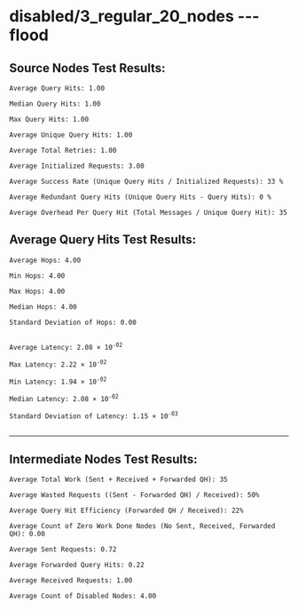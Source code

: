# disabled/3_regular_20_nodes --- flood
## Source Nodes Test Results:
	Average Query Hits: 1.00

	Median Query Hits: 1.00

	Max Query Hits: 1.00

	Average Unique Query Hits: 1.00

	Average Total Retries: 1.00

	Average Initialized Requests: 3.00

	Average Success Rate (Unique Query Hits / Initialized Requests): 33 %

	Average Redundant Query Hits (Unique Query Hits - Query Hits): 0 %

	Average Overhead Per Query Hit (Total Messages / Unique Query Hit): 35



## Average Query Hits Test Results:
<pre><code>Average Hops: 4.00

Min Hops: 4.00

Max Hops: 4.00

Median Hops: 4.00

Standard Deviation of Hops: 0.00


Average Latency: 2.08 × 10<sup>-02</sup>

Max Latency: 2.22 × 10<sup>-02</sup>

Min Latency: 1.94 × 10<sup>-02</sup>

Median Latency: 2.08 × 10<sup>-02</sup>

Standard Deviation of Latency: 1.15 × 10<sup>-03</sup>

</code></pre>

---------------------------------------------
## Intermediate Nodes Test Results:

	Average Total Work (Sent + Received + Forwarded QH): 35

	Average Wasted Requests ((Sent - Forwarded QH) / Received): 50%

	Average Query Hit Efficiency (Forwarded QH / Received): 22%

	Average Count of Zero Work Done Nodes (No Sent, Received, Forwarded QH): 0.00

	Average Sent Requests: 0.72

	Average Forwarded Query Hits: 0.22

	Average Received Requests: 1.00

	Average Count of Disabled Nodes: 4.00

